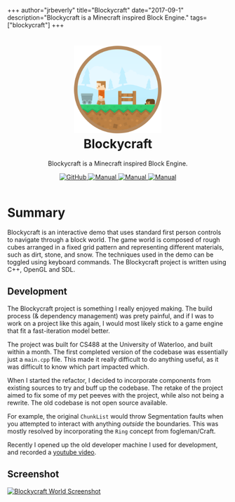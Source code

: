 +++
author="jrbeverly"
title="Blockycraft"
date="2017-09-1"
description="Blockycraft is a Minecraft inspired Block Engine."
tags=["blockycraft"]
+++
<h1 align="center">
  <a href="https://github.com/jrbeverly/blockycraft-manual" title="Blockycraft">
    <img alt="Blockycraft" src="/img/blockycraft.png" width="200px" height="200px" />
  </a>
  <br />
  Blockycraft
</h1>

<p align="center">
  Blockycraft is a Minecraft inspired Block Engine.
</p>

<div align="center">
  <a href="https://github.com/jrbeverly/blockycraft">
    <img alt="GitHub" src="https://img.shields.io/badge/repository-github-blue.svg" />
  </a>
  <a href="https://github.com/jrbeverly/blockycraft-manual/releases/v1.0">
    <img alt="Manual" src="https://img.shields.io/badge/download-manual-darkgreen.svg" />
  </a>
  <a href="https://github.com/jrbeverly/blockycraft-manual/releases/download/v1.0/manual.pdf">
    <img alt="Manual" src="https://img.shields.io/badge/download-pdf-red.svg" />
  </a>
  <a href="https://youtu.be/M7InBKpsrac">
    <img alt="Manual" src="https://img.shields.io/badge/video-youtube-red.svg" />
  </a>
</div>

<br />

# Summary 

Blockycraft is an interactive demo that uses standard first person controls to navigate through a block world. The game world is composed of rough cubes arranged in a fixed grid pattern and representing different materials, such as dirt, stone, and snow. The techniques used in the demo can be toggled using keyboard commands. The Blockycraft project is written using C++, OpenGL and SDL.

## Development

The Blockycraft project is something I really enjoyed making. The build process (& dependency management) was prety painful, and if I was to work on a project like this again, I would most likely stick to a game engine that fit a fast-iteration model better.

The project was built for CS488 at the University of Waterloo, and built within a month. The first completed version of the codebase was essentially just a `main.cpp` file. This made it really difficult to do anything useful, as it was difficult to know which part impacted which.

When I started the refactor, I decided to incorporate components from existing sources to try and buff up the codebase. The retake of the project aimed to fix some of my pet peeves with the project, while also not being a rewrite. The old codebase is not open source available.

For example, the original `ChunkList` would throw Segmentation faults when you attempted to interact with anything _outside_ the boundaries. This was mostly resolved by incorporating the `Ring` concept from fogleman/Craft.

Recently I opened up the old developer machine I used for development, and recorded a [youtube video](https://youtu.be/M7InBKpsrac).

## Screenshot

[![Blockycraft World Screenshot](/repositories/img/blockycraft-world.png)](https://github.com/jrbeverly/blockycraft-manual)
